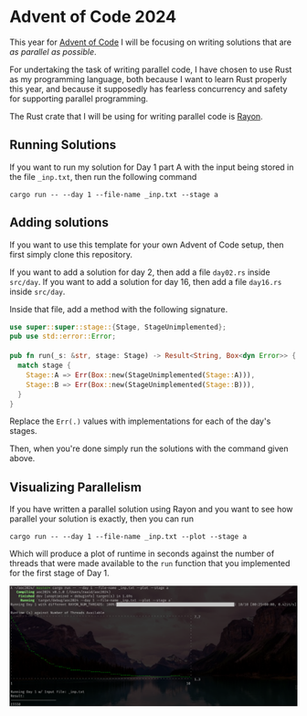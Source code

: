 # Advent of Code 2024

This year for [Advent of Code](https://adventofcode.com/) I will be focusing on writing solutions that are _as parallel as possible_. 

For undertaking the task of writing parallel code, I have chosen to use Rust as my programming language, both because I want to learn Rust properly this year, and because it supposedly has fearless concurrency and safety for supporting parallel programming. 

The Rust crate that I will be using for writing parallel code is [Rayon](https://docs.rs/rayon/latest/rayon/). 

## Running Solutions 

If you want to run my solution for Day 1 part A with the input being stored in the file `_inp.txt`, then run the following command
```[zsh]
cargo run -- --day 1 --file-name _inp.txt --stage a
```

## Adding solutions

If you want to use this template for your own Advent of Code setup, then first simply clone this repository.

If you want to add a solution for day 2, then add a file `day02.rs` inside `src/day`. If you want to add a solution for day 16, then add a file `day16.rs` inside `src/day`. 

Inside that file, add a method with the following signature.
```rust
use super::super::stage::{Stage, StageUnimplemented};
pub use std::error::Error;

pub fn run(_s: &str, stage: Stage) -> Result<String, Box<dyn Error>> {
  match stage {
    Stage::A => Err(Box::new(StageUnimplemented(Stage::A))),
    Stage::B => Err(Box::new(StageUnimplemented(Stage::B))),
  }
}
```

Replace the `Err(.)` values with implementations for each of the day's stages. 

Then, when you're done simply run the solutions with the command given above. 

## Visualizing Parallelism

If you have written a parallel solution using Rayon and you want to see how parallel your solution is exactly, then you can run 
```[zsh]
cargo run -- --day 1 --file-name _inp.txt --plot --stage a
```
Which will produce a plot of runtime in seconds against the number of threads that were made available to the `run` function that you implemented for the first stage of Day 1. 

![Example Plot](media/example_plot.png)

